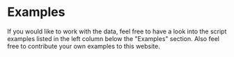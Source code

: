 # Examples

If you would like to work with the data, feel free to have a look into the script examples listed in the left column below the "Examples" section. Also feel free to contribute your own examples to this website.

